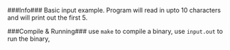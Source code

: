 ###Info###
Basic input example. Program will read in upto 10 characters and will print out the first 5.

###Compile & Running###
use `make` to compile a binary,
use `input.out` to run the binary,
